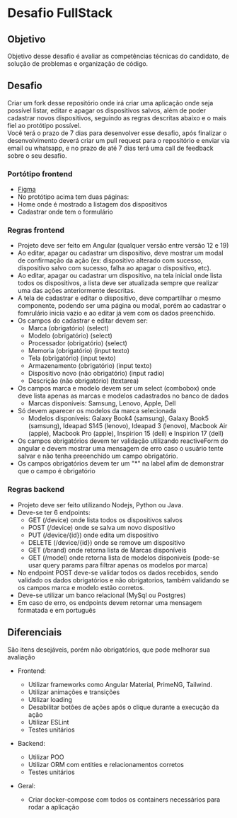 # Desafio FullStack

## Objetivo

Objetivo desse desafio é avaliar as competências técnicas do candidato, de solução de problemas e organização de código.

## Desafio

Criar um fork desse repositório onde irá criar uma aplicação onde seja possível listar, editar e apagar os dispositivos salvos, 
além de poder cadastrar novos dispositivos, seguindo as regras descritas abaixo e o mais fiel ao protótipo possível.\
Você terá o prazo de 7 dias para desenvolver esse desafio, após finalizar o desenvolvimento deverá criar um pull request para o repositório 
e enviar via email ou whatsapp, e no prazo de até 7 dias terá uma call de feedback sobre o seu desafio.
 
### Portótipo frontend

- [Figma](https://www.figma.com/design/TIIxe8nlTFmAKbdDmPDPIW/Untitled?node-id=0-1&t=ieKcTpnRoFCNhoS9-1)
- No protótipo acima tem duas páginas:
 - Home onde é mostrado a listagem dos dispositivos
 - Cadastrar onde tem o formulário


### Regras frontend

- Projeto deve ser feito em Angular (qualquer versão entre versão 12 e 19)
- Ao editar, apagar ou cadastrar um dispositivo, deve mostrar um modal de confirmação da ação (ex: dispositivo alterado com sucesso, dispositivo salvo com sucesso, falha ao apagar o dispositivo, etc).
- Ao editar, apagar ou cadastrar um dispositivo, na tela inicial onde lista todos os dispositivos, a lista deve ser atualizada sempre que realizar uma das ações anteriormente descritas.
- A tela de cadastrar e editar o dispositivo, deve compartilhar o mesmo componente, podendo ser uma página ou modal, porém ao cadastrar o fomrulário inicia vazio e ao editar já vem com os dados preenchido.
- Os campos do cadastrar e editar devem ser:
  - Marca (obrigatório) (select)
  - Modelo (obrigatório) (select)
  - Processador (obrigatório) (select)
  - Memoria (obrigatório) (input texto)
  - Tela (obrigatório) (input texto)
  - Armazenamento (obrigatório) (input texto)
  - Dispositivo novo (não obrigatório) (input radio)
  - Descrição (não obrigatório) (textarea)
- Os campos marca e modelo devem ser um select (combobox) onde deve lista apenas as marcas e modelos cadastrados no banco de dados
  - Marcas disponíveis: Samsung, Lenovo, Apple, Dell
- Só devem aparecer os modelos da marca selecionada
  - Modelos disponíveis: Galaxy Book4 (samsung), Galaxy Book5 (samsung), Ideapad S145 (lenovo), Ideapad 3 (lenovo), Macbook Air (apple), Macbook Pro (apple), Inspirion 15 (dell) e Inspirion 17 (dell)
- Os campos obrigatórios devem ter validação utilizando reactiveForm do angular e devem mostrar uma mensagem de erro caso o usuário tente salvar e não tenha preeenchido um campo obrigatório.
- Os campos obrigatórios devem ter um "*" na label afim de demonstrar que o campo é obrigatório

### Regras backend

- Projeto deve ser feito utilizando Nodejs, Python ou Java.
- Deve-se ter 6 endpoints:
  - GET (/device) onde lista todos os dispositivos salvos
  - POST (/device) onde se salva um novo dispositivo
  - PUT (/device/{id}) onde edita um dispositivo
  - DELETE (/device/{id}) onde se remove um dispositivo
  - GET (/brand) onde retorna lista de Marcas disponíveis
  - GET (/model) onde retorna lista de modelos disponiveis (pode-se usar query params para filtrar apenas os modelos por marca)
- No endpoint POST deve-se validar todos os dados recebidos, sendo validado os dados obrigatórios e não obrigatorios, também validando se os campos marca e modelo estão corretos.
- Deve-se utilizar um banco relacional (MySql ou Postgres)
- Em caso de erro, os endpoints devem retornar uma mensagem formatada e em português

## Diferenciais

São itens desejáveis, porém não obrigatórios, que pode melhorar sua avaliação

- Frontend:
  - Utilizar frameworks como Angular Material, PrimeNG, Tailwind.
  - Utilizar animações e transições
  - Utilizar loading
  - Desabilitar botões de ações após o clique durante a execução da ação
  - Utilizar ESLint
  - Testes unitários
 
- Backend:
  - Utilizar POO
  - Utilizar ORM com entities e relacionamentos corretos
  - Testes unitários
 
- Geral:
  - Criar docker-compose com todos os containers necessários para rodar a aplicação
